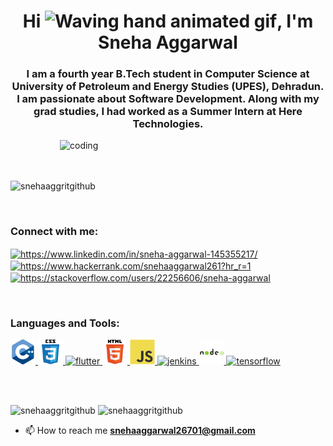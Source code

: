<h1 align="center">Hi <img src="https://raw.githubusercontent.com/nixin72/nixin72/master/wave.gif" 
         alt="Waving hand animated gif"
         height="45"
         width="45" />, I'm Sneha Aggarwal</h1>
<h3 align="center">I am a fourth year B.Tech student in Computer Science at University of Petroleum and Energy Studies (UPES), Dehradun. I am passionate about Software Development. Along with my grad studies, I had worked as a Summer Intern at Here Technologies.</h3>


<img align="right" alt="coding" width="425" src="https://user-images.githubusercontent.com/59734313/157189039-c09b3e38-9f42-42c0-ab54-14f1574190a7.gif"/>

<br>
<br>
<br>

<p align="left"> <img src="https://komarev.com/ghpvc/?username=snehaaggritgithub&label=Profile%20views&color=fb8c00&style=flat" alt="snehaaggritgithub" /> </p>

<br>
<h3 align="left">Connect with me:</h3>
<p align="left">
<a href="https://linkedin.com/in/https://www.linkedin.com/in/sneha-aggarwal-145355217/" target="blank"><img align="center" src="https://raw.githubusercontent.com/rahuldkjain/github-profile-readme-generator/master/src/images/icons/Social/linked-in-alt.svg" alt="https://www.linkedin.com/in/sneha-aggarwal-145355217/" height="30" width="40" /></a>
<a href="https://www.hackerrank.com/https://www.hackerrank.com/snehaaggarwal261?hr_r=1" target="blank"><img align="center" src="https://raw.githubusercontent.com/rahuldkjain/github-profile-readme-generator/master/src/images/icons/Social/hackerrank.svg" alt="https://www.hackerrank.com/snehaaggarwal261?hr_r=1" height="30" width="40" /></a>
<a href="https://stackoverflow.com/users/https://stackoverflow.com/users/22256606/sneha-aggarwal" target="blank"><img align="center" src="https://raw.githubusercontent.com/rahuldkjain/github-profile-readme-generator/master/src/images/icons/Social/stack-overflow.svg" alt="https://stackoverflow.com/users/22256606/sneha-aggarwal" height="30" width="40" /></a>

</p>
<br>
<h3 align="left">Languages and Tools:</h3>
<p align="left"> <a href="https://www.w3schools.com/cpp/" target="_blank" rel="noreferrer"> <img src="https://raw.githubusercontent.com/devicons/devicon/master/icons/cplusplus/cplusplus-original.svg" alt="cplusplus" width="40" height="40"/> </a> <a href="https://www.w3schools.com/css/" target="_blank" rel="noreferrer"> <img src="https://raw.githubusercontent.com/devicons/devicon/master/icons/css3/css3-original-wordmark.svg" alt="css3" width="40" height="40"/> </a> <a href="https://flutter.dev" target="_blank" rel="noreferrer"> <img src="https://www.vectorlogo.zone/logos/flutterio/flutterio-icon.svg" alt="flutter" width="40" height="40"/> </a> <a href="https://www.w3.org/html/" target="_blank" rel="noreferrer"> <img src="https://raw.githubusercontent.com/devicons/devicon/master/icons/html5/html5-original-wordmark.svg" alt="html5" width="40" height="40"/> </a> <a href="https://developer.mozilla.org/en-US/docs/Web/JavaScript" target="_blank" rel="noreferrer"> <img src="https://raw.githubusercontent.com/devicons/devicon/master/icons/javascript/javascript-original.svg" alt="javascript" width="40" height="40"/> </a> <a href="https://www.jenkins.io" target="_blank" rel="noreferrer"> <img src="https://www.vectorlogo.zone/logos/jenkins/jenkins-icon.svg" alt="jenkins" width="40" height="40"/> </a> <a href="https://nodejs.org" target="_blank" rel="noreferrer"> <img src="https://raw.githubusercontent.com/devicons/devicon/master/icons/nodejs/nodejs-original-wordmark.svg" alt="nodejs" width="40" height="40"/> </a> <a href="https://www.tensorflow.org" target="_blank" rel="noreferrer"> <img src="https://www.vectorlogo.zone/logos/tensorflow/tensorflow-icon.svg" alt="tensorflow" width="40" height="40"/> </a> </p>
<br>
<br>
<p align="left"> <img src="https://github-readme-stats.vercel.app/api?username=snehaaggritgithub&theme=highcontrast&show_icons=true&hide_border=true&count_private=true&card_width=350" alt="snehaaggritgithub" />
<img src="https://streak-stats.demolab.com?user=snehaaggritgithub&theme=highcontrast&hide_border=true&date_format=M%20j%5B%2C%20Y%5D&card_width=400" alt="snehaaggritgithub" />
<!-- <img src="https://github-readme-stats.vercel.app/api/top-langs/?username=snehaaggritgithub&theme=highcontrast&show_icons=true&hide_border=true&card_width=500" alt="snehaaggritgithub" /> -->
</p>

- 📫 How to reach me **snehaaggarwal26701@gmail.com**
